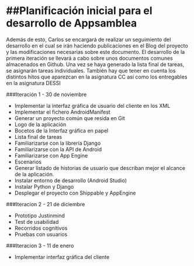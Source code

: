 ##Planificación inicial para el desarrollo de Appsamblea
=====
Además de esto, Carlos se encargará de realizar un seguimiento del desarrollo en el cual se irán haciendo publicaciones en el Blog del proyecto y las modificaciones necesarias sobre este documento.
El desarrollo de la primera iteración se llevará a cabo sobre unos documentos comunes almacenados en Github. Una vez se haya generado la lista final de tareas, se asignarán tareas individuales.
También hay que tener en cuenta los distintos hitos que aparezcan en la asignatura CC así como los entregables en la asignatura DESSI

###Iteración 1 - 30 de noviembre
-	Implementar la interfaz gráfica de usuario del cliente en los XML
-	Implementar el fichero AndroidManifest
-	Generar un proyecto común que resida en Git
-	Logo de la aplicación
-	Bocetos de la Interfaz gráfica en papel
-	Lista final de tareas
-	Familiarizarse  con la librería Django
-	Familiarizarse con la API de Android
-	Familiarizarse con App Engine
- Escenarios
- Generar listado de historias de usuario que describan mejor el alcance de la aplicación.
-	Instalar entorno de desarrollo (Android Studio)
-	Instalar Python y Django
-	Desplegar el proyecto con Shippable y AppEngine

###Iteracion 2 - 21 de diciembre
-	Prototipo Justinmind
-	Test de usabilidad
-	Recorridos cognitivos
-	Pruebas con usuarios

###Iteracion 3 - 11 de enero
-	Implementar interfaz gráfica del cliente

